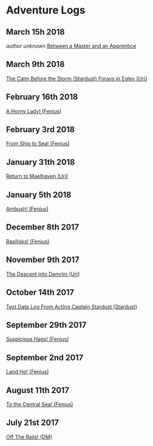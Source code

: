 <!-- TITLE: Adventure Logs -->

# Adventure Logs
## March 15h 2018
*author unknown* [Between a Master and an Apprentice](2018-03-15)

## March 9th 2018
[The Calm Before the Storm (Stardust) ](2018-03-09/stardust)
[Forays in Egley (Uri) ](2018-03-09/uri)

## February 16th 2018
[A Horny Lady! (Fenius)](2018-02-16/fenius)

## February 3rd 2018
[From Ship to Sea! (Fenius)](2018-02-03/fenius)
## January 31th 2018
[Return to Maelhaven (Uri)](2018-01-31/uri)

## January 5th 2018
[Ambush! (Fenius)](2018-01-05/fenius)

## December 8th 2017
[Basilisks! (Fenius)](2017-12-8/fenius)

## November 9th 2017
[The Descent into Demrim (Uri)](2017-11-09/uri)

## October 14th 2017
[Text Data Log From Acting Captain Stardust (Stardust)](2017-10-14/stardust)

## September 29th 2017
[Suspicious Hags! (Fenius)](2017-09-29/fenius)

## September 2nd 2017
[Land Ho! (Fenius)](2017-09-02/fenius)

## August 11th 2017
[To the Central Sea! (Fenius)](2017-08-11/fenius)

## July 21st 2017
[Off The Rails!  (DM)](2017-07-21/dm)

